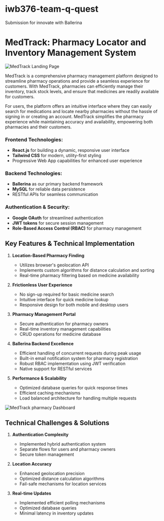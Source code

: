 # iwb376-team-q-quest
Submission for innovate with Ballerina

# MedTrack: Pharmacy Locator and Inventory Management System

![MedTrack Landing Page](https://drive.google.com/uc?id=1jV6CFUOcT-RB5EcJ0wJzqx-U6BeLqQKf)


MedTrack is a comprehensive pharmacy management platform designed to streamline pharmacy operations and provide a seamless experience for customers. With MedTrack, pharmacies can efficiently manage their inventory, track stock levels, and ensure that medicines are readily available for customers.

For users, the platform offers an intuitive interface where they can easily search for medications and locate nearby pharmacies without the hassle of signing in or creating an account. MedTrack simplifies the pharmacy experience while maintaining accuracy and availability, empowering both pharmacies and their customers.

### Frontend Technologies:
- **React.js** for building a dynamic, responsive user interface
- **Tailwind CSS** for modern, utility-first styling
- Progressive Web App capabilities for enhanced user experience

### Backend Technologies:
- **Ballerina** as our primary backend framework
- **MySQL** for reliable data persistence
- RESTful APIs for seamless communication

### Authentication & Security:
- **Google OAuth** for streamlined authentication
- **JWT tokens** for secure session management
- **Role-Based Access Control (RBAC)** for pharmacy management

## Key Features & Technical Implementation

1. **Location-Based Pharmacy Finding**
   - Utilizes browser's geolocation API
   - Implements custom algorithms for distance calculation and sorting
   - Real-time pharmacy filtering based on medicine availability

2. **Frictionless User Experience**
   - No sign-up required for basic medicine search
   - Intuitive interface for quick medicine lookup
   - Responsive design for both mobile and desktop users

3. **Pharmacy Management Portal**
   - Secure authentication for pharmacy owners
   - Real-time inventory management capabilities
   - CRUD operations for medicine database

4. **Ballerina Backend Excellence**
   - Efficient handling of concurrent requests during peak usage
   - Built-in email notification system for pharmacy registration
   - Robust RBAC implementation using JWT verification
   - Native support for RESTful services

5. **Performance & Scalability**
   - Optimized database queries for quick response times
   - Efficient caching mechanisms
   - Load balanced architecture for handling multiple requests

![MedTrack pharmacy Dashboard](https://drive.google.com/uc?id=15MfpUAZw0PT-oIu5VITcxMi5eSDN_cbn)


## Technical Challenges & Solutions

1. **Authentication Complexity**
   - Implemented hybrid authentication system
   - Separate flows for users and pharmacy owners
   - Secure token management

2. **Location Accuracy**
   - Enhanced geolocation precision
   - Optimized distance calculation algorithms
   - Fail-safe mechanisms for location services

3. **Real-time Updates**
   - Implemented efficient polling mechanisms
   - Optimized database queries
   - Minimal latency in inventory updates
